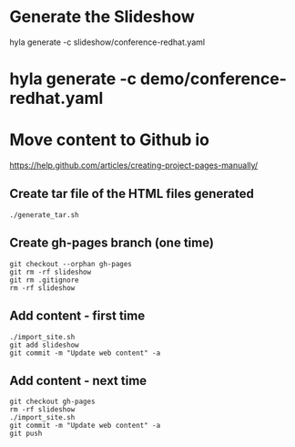 # Generate the Slideshow

hyla generate -c slideshow/conference-redhat.yaml

# hyla generate -c demo/conference-redhat.yaml

# Move content to Github io

https://help.github.com/articles/creating-project-pages-manually/

## Create tar file of the HTML files generated 

    ./generate_tar.sh
    
## Create gh-pages branch (one time)

    git checkout --orphan gh-pages
    git rm -rf slideshow 
    git rm .gitignore
    rm -rf slideshow  
    
## Add content  - first time

    ./import_site.sh
    git add slideshow
    git commit -m "Update web content" -a
    
## Add content - next time
    
    git checkout gh-pages
    rm -rf slideshow
    ./import_site.sh
    git commit -m "Update web content" -a
    git push
    
    